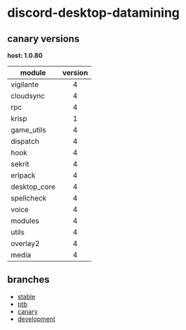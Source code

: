 # discord-desktop-datamining

## canary versions

**host: 1.0.80**

| module | version |
| ------ | :-----: |
| vigilante | 4 |
| cloudsync | 4 |
| rpc | 4 |
| krisp | 1 |
| game_utils | 4 |
| dispatch | 4 |
| hook | 4 |
| sekrit | 4 |
| erlpack | 4 |
| desktop_core | 4 |
| spellcheck | 4 |
| voice | 4 |
| modules | 4 |
| utils | 4 |
| overlay2 | 4 |
| media | 4 |

## branches

- [stable](https://github.com/OpenAsar/discord-desktop-datamining/tree/stable)
- [ptb](https://github.com/OpenAsar/discord-desktop-datamining/tree/ptb)
- [canary](https://github.com/OpenAsar/discord-desktop-datamining/tree/canary)
- [development](https://github.com/OpenAsar/discord-desktop-datamining/tree/development)